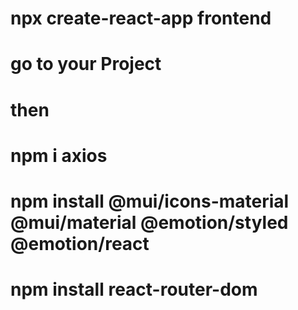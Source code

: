 

# npx create-react-app frontend

# go to your Project 


# then
# npm i axios

# npm install @mui/icons-material @mui/material @emotion/styled @emotion/react

# npm install react-router-dom
